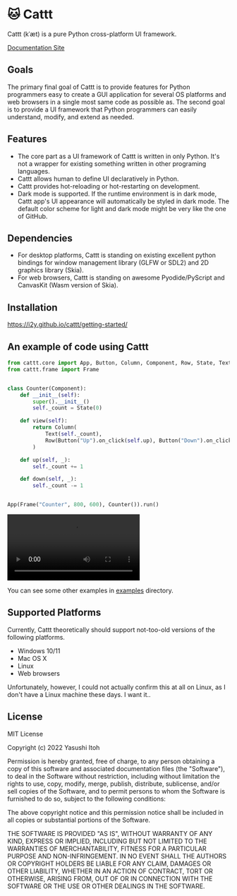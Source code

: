 # :cat: Cattt
Cattt (kˈæt) is a pure Python cross-platform UI framework.

[Documentation Site](https://i2y.github.io/cattt)

## Goals
The primary final goal of Cattt is to provide features for Python programmers easy to create a GUI application for several OS platforms and web browsers in a single most same code as possible as. The second goal is to provide a UI framework that Python programmers can easily understand, modify, and extend as needed.

## Features
- The core part as a UI framework of Cattt is written in only Python. It's not a wrapper for existing something written in other programing languages.
- Cattt allows human to define UI declaratively in Python.
- Cattt provides hot-reloading or hot-restarting on development.
- Dark mode is supported. If the runtime environment is in dark mode, Cattt app's UI appearance will automatically be styled in dark mode. The default color scheme for light and dark mode might be very like the one of GitHub.

## Dependencies
- For desktop platforms, Cattt is standing on existing excellent python bindings for window management library (GLFW or SDL2) and 2D graphics library (Skia).
- For web browsers, Cattt is standing on awesome Pyodide/PyScript and CanvasKit (Wasm version of Skia).

## Installation
https://i2y.github.io/cattt/getting-started/

## An example of code using Cattt
```python
from cattt.core import App, Button, Column, Component, Row, State, Text
from cattt.frame import Frame


class Counter(Component):
    def __init__(self):
        super().__init__()
        self._count = State(0)

    def view(self):
        return Column(
            Text(self._count),
            Row(Button("Up").on_click(self.up), Button("Down").on_click(self.down)),
        )

    def up(self, _):
        self._count += 1

    def down(self, _):
        self._count -= 1


App(Frame("Counter", 800, 600), Counter()).run()
```

<video controls>fafa
  <source src="docs/videos/counter_glfw.mp4" type="video/mp4">
</video>

You can see some other examples in [examples](examples) directory.

## Supported Platforms
Currently, Cattt theoretically should support not-too-old versions of the following platforms.

- Windows 10/11
- Mac OS X
- Linux
- Web browsers

Unfortunately, however, I could not actually confirm this at all on Linux, as I don't have a Linux machine these days. I want it..

## License
MIT License

Copyright (c) 2022 Yasushi Itoh

Permission is hereby granted, free of charge, to any person obtaining a copy of this software and associated documentation files (the "Software"), to deal in the Software without restriction, including without limitation the rights to use, copy, modify, merge, publish, distribute, sublicense, and/or sell copies of the Software, and to permit persons to whom the Software is furnished to do so, subject to the following conditions:

The above copyright notice and this permission notice shall be included in all copies or substantial portions of the Software.

THE SOFTWARE IS PROVIDED "AS IS", WITHOUT WARRANTY OF ANY KIND, EXPRESS OR IMPLIED, INCLUDING BUT NOT LIMITED TO THE WARRANTIES OF MERCHANTABILITY, FITNESS FOR A PARTICULAR PURPOSE AND NON-INFRINGEMENT. IN NO EVENT SHALL THE AUTHORS OR COPYRIGHT HOLDERS BE LIABLE FOR ANY CLAIM, DAMAGES OR OTHER LIABILITY, WHETHER IN AN ACTION OF CONTRACT, TORT OR OTHERWISE, ARISING FROM, OUT OF OR IN CONNECTION WITH THE SOFTWARE OR THE USE OR OTHER DEALINGS IN THE SOFTWARE.
